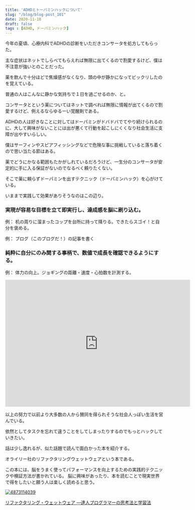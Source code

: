 ```yaml
---
title: 'ADHDとトーパミンハックについて'
slug: "/blog/blog-post_101"
date: 2020-11-18
draft: false
tags : [ADHD, ドーパミンハック]
---
```


今年の夏頃、心療内科でADHDの診断をいただきコンサータを処方してもらった。

主な症状はネットでしらべてもらえれば無限に出てくるので割愛するけど、僕は不注意が強いとのことだった。

薬を飲んで十分ほどで焦燥感がなくなり、頭の中が静かになってビックリしたのを覚えている。


普通の人はこんなに静かな気持ちで１日を過ごせるのか、と。

コンサータとという薬についてはネットで調べれば無限に情報が出てくるので割愛するけど、例えるならゆるーい覚醒剤である。

ADHDの人は好きなことに対してはドーパミンがドバドバでてやり続けられるのに、大して興味がないことには出が悪くて行動を起こしにくくなり社会生活に支障が出やすいらしい。

僕はサーフィンやスピアフィッシングなどで危険な事に挑戦していると落ち着くので思い当たる節はある。

薬でどうにかなる範囲もたかがしれているだろうけど、一生分のコンサータが安定的に手に入る保証がないのでなるべく頼りたくない。

そこで薬に頼らずドーパミンを出すテクニック（ドーパミンハック）を心がけている。

いままで実践して効果がありそうなのはこの辺り。　　　　　　

### 実現が容易な目標を立て即実行し、達成感を脳に刷り込む。

例： 机の周りに溜まったコップを台所に持って降りる。できたらスゴイ！と自分を褒める。

例： ブログ（このブログだ！）の記事を書く

### 純粋に自分にのみ関する事柄で、数値で成長を確認できるようにする。

例： 体力の向上。ジョギングの距離・速度・心拍数を計測する。

<iframe height='405' width='590' frameborder='0' allowtransparency='true' scrolling='no' src='https://www.strava.com/activities/4353845004/embed/45724f139a28ed32276f38d14f9aab372b67345b'></iframe>

以上の努力で以前より大多数の人から賛同を得られそうな社会人っぽい生活を営んでいる。

依然としてタスクを忘れて違うことをしてしまったりするのでもっとハックしていきたい。

話は少し逸れるが、似た話題で読んで面白かった本を紹介する。

オライリー社のリファクタリングウェットウェアという本である。

この本には、脳をうまく使ってパフォーマンスを向上するための実践的テクニックや検証方法が書かれている。
脳に興味があったり、本を読むことで現実世界で得をしたいと願う人は楽しく読めると思う。


<a href="https://www.amazon.co.jp/dp/4873114039/?tag=5an0-22" target="_blank"><img src="https://m.media-amazon.com/images/I/41cOFPQCwXL._SL200_.jpg" alt="4873114039" border="0" /></a>

<a href="https://www.amazon.co.jp/dp/4873114039/?tag=5an0-22" target="_blank">リファクタリング・ウェットウェア ―達人プログラマーの思考法と学習法</a>


